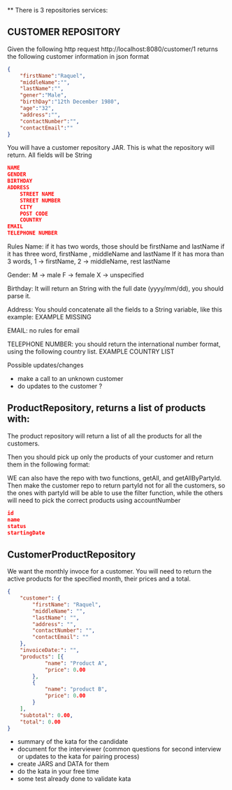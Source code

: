** There is 3 repositories services: 

## CUSTOMER REPOSITORY
Given the following http request http://localhost:8080/customer/1 returns the following customer information in json format
```json
{
    "firstName":"Raquel",
    "middleName":"",
    "lastName":"",
    "gener":"Male",
    "birthDay":"12th December 1980",
    "age":"32",
    "address":"",
    "contactNumber":"",
    "contactEmail":""
}
```
You will have a customer repository JAR. This is what the repository will return. All fields will be String
```json
NAME
GENDER
BIRTHDAY
ADDRESS
    STREET NAME
    STREET NUMBER
    CITY
    POST CODE
    COUNTRY
EMAIL
TELEPHONE NUMBER
```

Rules
Name:
if it has two words, those should be firstName and lastName
if it has three word, firstName , middleName and lastName
If it has mora than 3 words, 1 -> firstName, 2 -> middleName, rest lastName

Gender:
M -> male
F -> female
X -> unspecified

Birthday:
It will return an String with the full date (yyyy/mm/dd), you should parse it.

Address:
You should concatenate all the fields to a String variable, like this example:
EXAMPLE MISSING

EMAIL:
no rules for email

TELEPHONE NUMBER:
you should return the international number format, using the following country list.
EXAMPLE COUNTRY LIST


Possible updates/changes
* make a call to an unknown customer
* do updates to the customer ?
 
## ProductRepository, returns a list of products with:

The product repository will return a list of all the products for all the customers.

Then you should pick up only the products of your customer and return them in the following format:

WE can also have the repo with two functions, getAll, and getAllByPartyId. Then make the customer repo to return partyId not for all the customers, so the ones with partyId will be able to use the filter function, while the others will need to pick the correct products using accountNumber


```json
id
name
status
startingDate
```
    

## CustomerProductRepository

We want the monthly invoce for a customer. You will need to return the active products for the specified month, their prices and a total.



```json
{
	"customer": {
		"firstName": "Raquel",
		"middleName": "",
		"lastName": "",
		"address": "",
		"contactNumber": "",
		"contactEmail": ""
	},
	"invoiceDate:": "",
	"products": [{
			"name": "Product A",
			"price": 0.00
		},
		{
			"name": "product B",
			"price": 0.00
		}
	],
	"subtotal": 0.00,
	"total": 0.00
}
```

- summary of the kata for the candidate
- document for the interviewer (common questions for second interview or updates to the kata for pairing process)
- create JARS and DATA for them
- do the kata in your free time 
- some test already done to validate kata
